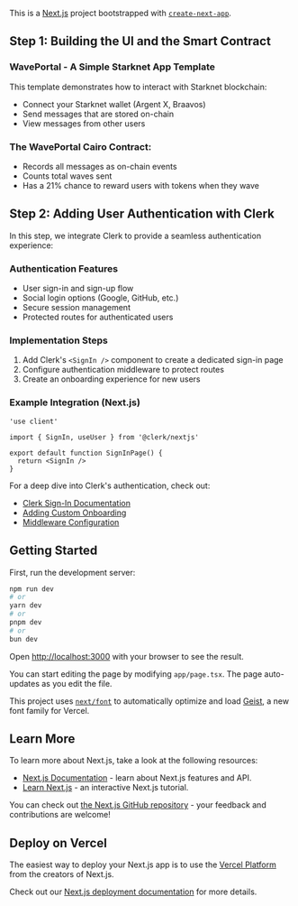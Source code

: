 This is a [Next.js](https://nextjs.org) project bootstrapped with [`create-next-app`](https://nextjs.org/docs/app/api-reference/cli/create-next-app).

## Step 1: Building the UI and the Smart Contract

### WavePortal - A Simple Starknet App Template

This template demonstrates how to interact with Starknet blockchain:
- Connect your Starknet wallet (Argent X, Braavos)
- Send messages that are stored on-chain
- View messages from other users

### The WavePortal Cairo Contract:
- Records all messages as on-chain events
- Counts total waves sent
- Has a 21% chance to reward users with tokens when they wave

## Step 2: Adding User Authentication with Clerk

In this step, we integrate Clerk to provide a seamless authentication experience:

### Authentication Features
- User sign-in and sign-up flow
- Social login options (Google, GitHub, etc.)
- Secure session management
- Protected routes for authenticated users

### Implementation Steps
1. Add Clerk's `<SignIn />` component to create a dedicated sign-in page
2. Configure authentication middleware to protect routes
3. Create an onboarding experience for new users

### Example Integration (Next.js)

```tsx
'use client'

import { SignIn, useUser } from '@clerk/nextjs'

export default function SignInPage() {
  return <SignIn />
}
```

For a deep dive into Clerk's authentication, check out:
- [Clerk Sign-In Documentation](https://clerk.com/docs/components/authentication/sign-in)
- [Adding Custom Onboarding](https://clerk.com/docs/components/authentication/custom-onboarding)
- [Middleware Configuration](https://clerk.com/docs/nextjs/middleware)

## Getting Started

First, run the development server:

```bash
npm run dev
# or
yarn dev
# or
pnpm dev
# or
bun dev
```

Open [http://localhost:3000](http://localhost:3000) with your browser to see the result.

You can start editing the page by modifying `app/page.tsx`. The page auto-updates as you edit the file.

This project uses [`next/font`](https://nextjs.org/docs/app/building-your-application/optimizing/fonts) to automatically optimize and load [Geist](https://vercel.com/font), a new font family for Vercel.

## Learn More

To learn more about Next.js, take a look at the following resources:

- [Next.js Documentation](https://nextjs.org/docs) - learn about Next.js features and API.
- [Learn Next.js](https://nextjs.org/learn) - an interactive Next.js tutorial.

You can check out [the Next.js GitHub repository](https://github.com/vercel/next.js) - your feedback and contributions are welcome!

## Deploy on Vercel

The easiest way to deploy your Next.js app is to use the [Vercel Platform](https://vercel.com/new?utm_medium=default-template&filter=next.js&utm_source=create-next-app&utm_campaign=create-next-app-readme) from the creators of Next.js.

Check out our [Next.js deployment documentation](https://nextjs.org/docs/app/building-your-application/deploying) for more details.